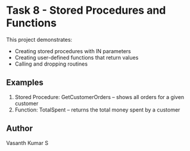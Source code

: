 # Task 8 - Stored Procedures and Functions

This project demonstrates:
- Creating stored procedures with IN parameters
- Creating user-defined functions that return values
- Calling and dropping routines

## Examples
1. Stored Procedure: GetCustomerOrders – shows all orders for a given customer
2. Function: TotalSpent – returns the total money spent by a customer

## Author
Vasanth Kumar S
